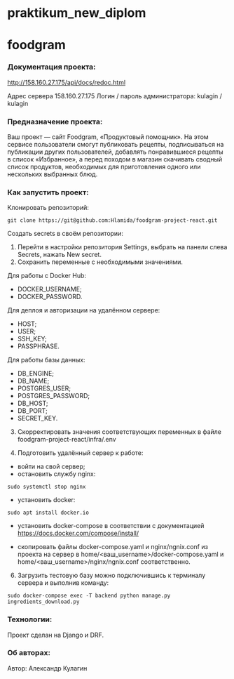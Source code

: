 # praktikum_new_diplom

# foodgram


### Документация проекта:

http://158.160.27.175/api/docs/redoc.html

Адрес сервера 158.160.27.175
Логин / пароль администратора: kulagin / kulagin
      

### Предназначение проекта:

Ваш проект — сайт Foodgram, «Продуктовый помощник». На этом сервисе пользователи смогут публиковать рецепты, подписываться на публикации других пользователей, добавлять понравившиеся рецепты в список «Избранное», а перед походом в магазин скачивать сводный список продуктов, необходимых для приготовления одного или нескольких выбранных блюд.

### Как запустить проект:

Клонировать репозиторий:

```
git clone https://git@github.com:Hlamida/foodgram-project-react.git
```

Создать secrets в своём репозитории: 
1. Перейти в настройки репозитория Settings, выбрать на панели слева Secrets, нажать New secret.
2. Сохранить переменные с необходимыми значениями.

Для работы с Docker Hub:
- DOCKER_USERNAME;
- DOCKER_PASSWORD.

Для деплоя и авторизации на удалённом сервере:
- HOST;
- USER;
- SSH_KEY;
- PASSPHRASE.

Для работы базы данных:
- DB_ENGINE;
- DB_NAME;
- POSTGRES_USER;
- POSTGRES_PASSWORD;
- DB_HOST;
- DB_PORT;
- SECRET_KEY.

3. Скорректировать значения соответствующих переменных в файле foodgram-project-react/infra/.env

4. Подготовить удалённый сервер к работе:
- войти на свой сервер;
- остановить службу nginx:
```
sudo systemctl stop nginx 
```
- установить docker:
```
sudo apt install docker.io 
```
- установить docker-compose в соответствии с документацией
https://docs.docker.com/compose/install/

- скопировать файлы docker-compose.yaml и nginx/ngnix.conf из проекта на сервер в home/<ваш_username>/docker-compose.yaml и home/<ваш_username>/nginx/ngnix.conf соответственно.


6. Загрузить тестовую базу можно подключившись к терминалу сервера и выполнив команду: 
```
sudo docker-compose exec -T backend python manage.py ingredients_download.py 
```

   
### Технологии:

Проект сделан на Django и DRF.

### Об авторах:

Автор: Александр Кулагин
